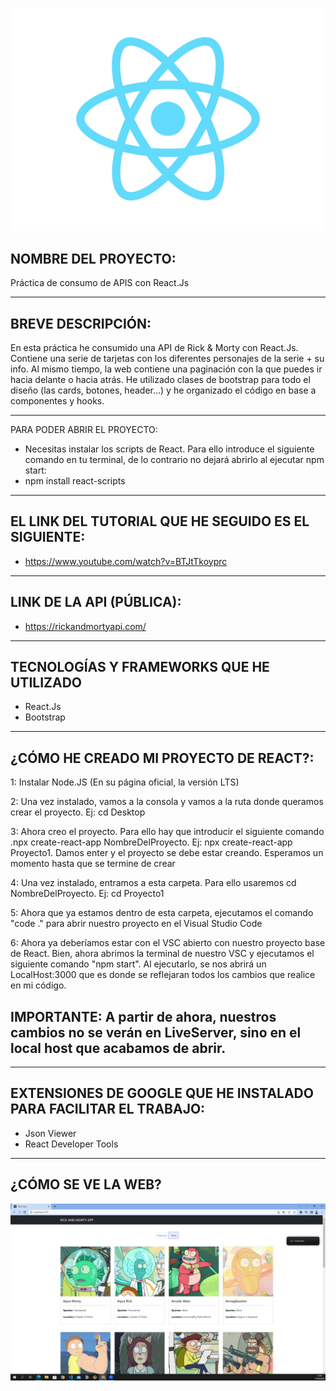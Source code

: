 ![](src/logo.svg)

NOMBRE DEL PROYECTO:
-
Práctica de consumo de APIS con React.Js

---
BREVE DESCRIPCIÓN: 
-
En esta práctica he consumido una API de Rick & Morty con React.Js. Contiene una serie de tarjetas con los diferentes personajes de la serie + su info. Al mismo tiempo, la web contiene una paginación con la que puedes ir hacia delante o hacia atrás. He utilizado clases de bootstrap para todo el diseño (las cards, botones, header...) y he organizado el código en base a componentes y hooks. 

---
PARA PODER ABRIR EL PROYECTO:
- Necesitas instalar los scripts de React. Para ello introduce el siguiente comando en tu terminal, de lo contrario no dejará abrirlo al ejecutar npm start: 
- npm install react-scripts
---
EL LINK DEL TUTORIAL QUE HE SEGUIDO ES EL SIGUIENTE: 
-
- https://www.youtube.com/watch?v=BTJtTkoyprc

---
LINK DE LA API (PÚBLICA):
-
- https://rickandmortyapi.com/  

---
TECNOLOGÍAS Y FRAMEWORKS QUE HE UTILIZADO
-
- React.Js
- Bootstrap
---

¿CÓMO HE CREADO MI PROYECTO DE REACT?:
-
1: Instalar Node.JS (En su página oficial, la versión LTS)


2: Una vez instalado, vamos a la consola y vamos a la ruta donde queramos crear el proyecto. Ej: cd Desktop

3: Ahora creo el proyecto. Para ello hay que introducir el siguiente comando .npx create-react-app NombreDelProyecto. Ej: npx create-react-app Proyecto1.
Damos enter y el proyecto se debe estar creando. Esperamos un momento hasta que se termine de crear

4: Una vez instalado, entramos a esta carpeta. Para ello usaremos cd NombreDelProyecto. Ej: cd Proyecto1

5: Ahora que ya estamos dentro de esta carpeta, ejecutamos el comando "code ." para abrir nuestro proyecto en el Visual Studio Code

6: Ahora ya deberíamos estar con el VSC abierto con nuestro proyecto base de React. Bien, ahora abrimos la terminal de nuestro VSC y ejecutamos el siguiente comando "npm start".
Al ejecutarlo, se nos abrirá un LocalHost:3000 que es donde se reflejaran todos los cambios que realice en mi código. 

IMPORTANTE: A partir de ahora, nuestros cambios no se verán en LiveServer, sino en el local host que acabamos de abrir.
-
---

EXTENSIONES DE GOOGLE QUE HE INSTALADO PARA FACILITAR EL TRABAJO:
-
* Json Viewer
* React Developer Tools
---
¿CÓMO SE VE LA WEB?
-

![](src/Captura.PNG)

